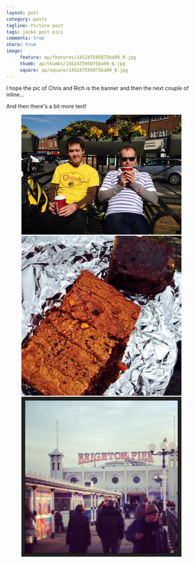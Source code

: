 ```yaml
---
layout: post
category: posts
tagline: Picture post
tags: jacko post pics
comments: true
share: true
image: 
     feature: ap/features/145247595075ba09_0.jpg
     thumb: ap/thumbs/145247595075ba09_0.jpg
     square: ap/square/145247595075ba09_0.jpg
---
```



I hope the pic of Chris and Rich is the banner and then the next couple of inline...





And then there's a bit more text!
<figure class="third">
<a href="/images/ap/standard/145247595075ba09_0.jpg">
<img src="/images/ap/standard/145247595075ba09_0.jpg">
</a><a href="/images/ap/standard/145247595075ba09_1.jpg">
<img src="/images/ap/standard/145247595075ba09_1.jpg">
</a><a href="/images/ap/standard/145247595075ba09_2.jpg">
<img src="/images/ap/standard/145247595075ba09_2.jpg">
</a></figure>